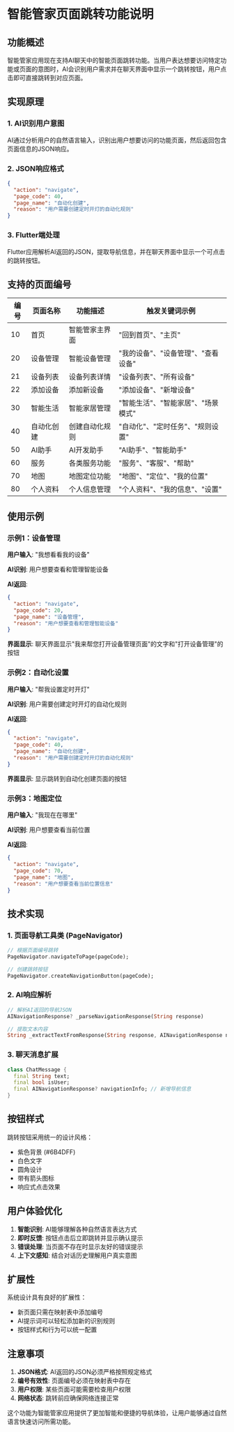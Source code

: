# 智能管家页面跳转功能说明

## 功能概述

智能管家应用现在支持AI聊天中的智能页面跳转功能。当用户表达想要访问特定功能或页面的意图时，AI会识别用户需求并在聊天界面中显示一个跳转按钮，用户点击即可直接跳转到对应页面。

## 实现原理

### 1. AI识别用户意图
AI通过分析用户的自然语言输入，识别出用户想要访问的功能页面，然后返回包含页面信息的JSON响应。

### 2. JSON响应格式
```json
{
  "action": "navigate",
  "page_code": 40,
  "page_name": "自动化创建",
  "reason": "用户需要创建定时开灯的自动化规则"
}
```

### 3. Flutter端处理
Flutter应用解析AI返回的JSON，提取导航信息，并在聊天界面中显示一个可点击的跳转按钮。

## 支持的页面编号

| 编号 | 页面名称 | 功能描述 | 触发关键词示例 |
|------|---------|---------|---------------|
| 10 | 首页 | 智能管家主界面 | "回到首页"、"主页" |
| 20 | 设备管理 | 智能设备管理 | "我的设备"、"设备管理"、"查看设备" |
| 21 | 设备列表 | 设备列表详情 | "设备列表"、"所有设备" |
| 22 | 添加设备 | 添加新设备 | "添加设备"、"新增设备" |
| 30 | 智能生活 | 智能家居管理 | "智能生活"、"智能家居"、"场景模式" |
| 40 | 自动化创建 | 创建自动化规则 | "自动化"、"定时任务"、"规则设置" |
| 50 | AI助手 | AI开发助手 | "AI助手"、"智能助手" |
| 60 | 服务 | 各类服务功能 | "服务"、"客服"、"帮助" |
| 70 | 地图 | 地图定位功能 | "地图"、"定位"、"我的位置" |
| 80 | 个人资料 | 个人信息管理 | "个人资料"、"我的信息"、"设置" |

## 使用示例

### 示例1：设备管理
**用户输入**: "我想看看我的设备"

**AI识别**: 用户想要查看和管理智能设备

**AI返回**:
```json
{
  "action": "navigate",
  "page_code": 20,
  "page_name": "设备管理",
  "reason": "用户想要查看和管理智能设备"
}
```

**界面显示**: 聊天界面显示"我来帮您打开设备管理页面"的文字和"打开设备管理"的按钮

### 示例2：自动化设置
**用户输入**: "帮我设置定时开灯"

**AI识别**: 用户需要创建定时开灯的自动化规则

**AI返回**:
```json
{
  "action": "navigate",
  "page_code": 40,
  "page_name": "自动化创建",
  "reason": "用户需要创建定时开灯的自动化规则"
}
```

**界面显示**: 显示跳转到自动化创建页面的按钮

### 示例3：地图定位
**用户输入**: "我现在在哪里"

**AI识别**: 用户想要查看当前位置

**AI返回**:
```json
{
  "action": "navigate",
  "page_code": 70,
  "page_name": "地图",
  "reason": "用户想要查看当前位置信息"
}
```

## 技术实现

### 1. 页面导航工具类 (PageNavigator)
```dart
// 根据页面编号跳转
PageNavigator.navigateToPage(pageCode);

// 创建跳转按钮
PageNavigator.createNavigationButton(pageCode);
```

### 2. AI响应解析
```dart
// 解析AI返回的导航JSON
AINavigationResponse? _parseNavigationResponse(String response)

// 提取文本内容
String _extractTextFromResponse(String response, AINavigationResponse navigationInfo)
```

### 3. 聊天消息扩展
```dart
class ChatMessage {
  final String text;
  final bool isUser;
  final AINavigationResponse? navigationInfo; // 新增导航信息
}
```

## 按钮样式

跳转按钮采用统一的设计风格：
- 紫色背景 (#6B4DFF)
- 白色文字
- 圆角设计
- 带有箭头图标
- 响应式点击效果

## 用户体验优化

1. **智能识别**: AI能够理解各种自然语言表达方式
2. **即时反馈**: 按钮点击后立即跳转并显示确认提示
3. **错误处理**: 当页面不存在时显示友好的错误提示
4. **上下文感知**: 结合对话历史理解用户真实意图

## 扩展性

系统设计具有良好的扩展性：
- 新页面只需在映射表中添加编号
- AI提示词可以轻松添加新的识别规则
- 按钮样式和行为可以统一配置

## 注意事项

1. **JSON格式**: AI返回的JSON必须严格按照规定格式
2. **编号有效性**: 页面编号必须在映射表中存在
3. **用户权限**: 某些页面可能需要检查用户权限
4. **网络状态**: 跳转前应确保网络连接正常

这个功能为智能管家应用提供了更加智能和便捷的导航体验，让用户能够通过自然语言快速访问所需功能。 